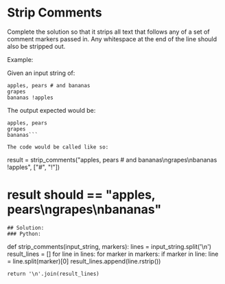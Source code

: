 # Strip Comments

Complete the solution so that it strips all text that follows any of a set of comment markers passed in. Any whitespace at the end of the line should also be stripped out.

Example:

Given an input string of:
```
apples, pears # and bananas
grapes
bananas !apples
```
The output expected would be:
```
apples, pears
grapes
bananas```

The code would be called like so:
```
result = strip_comments("apples, pears # and bananas\ngrapes\nbananas !apples", ["#", "!"])
# result should == "apples, pears\ngrapes\nbananas"
```
## Solution:
### Python:
```
def strip_comments(input_string, markers):
    lines = input_string.split('\n')  
    result_lines = []
    for line in lines:
        for marker in markers:
            if marker in line:
                line = line.split(marker)[0]
        result_lines.append(line.rstrip())  
    
    return '\n'.join(result_lines)

```
